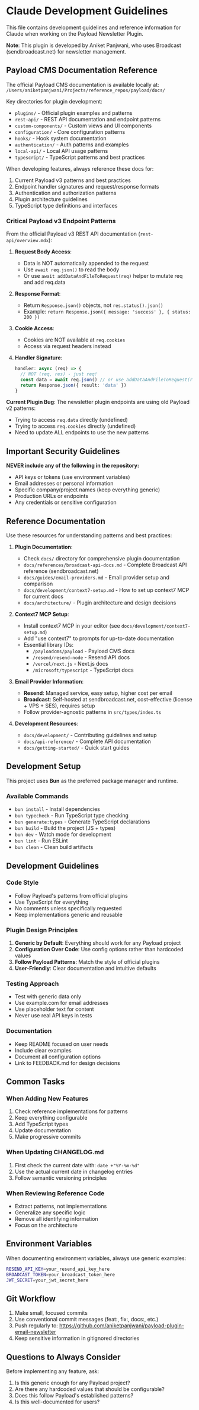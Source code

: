 # Claude Development Guidelines

This file contains development guidelines and reference information for Claude when working on the Payload Newsletter Plugin.

**Note**: This plugin is developed by Aniket Panjwani, who uses Broadcast (sendbroadcast.net) for newsletter management.

## Payload CMS Documentation Reference

The official Payload CMS documentation is available locally at:
`/Users/aniketpanjwani/Projects/reference_repos/payload/docs/`

Key directories for plugin development:
- `plugins/` - Official plugin examples and patterns
- `rest-api/` - REST API documentation and endpoint patterns
- `custom-components/` - Custom views and UI components
- `configuration/` - Core configuration patterns
- `hooks/` - Hook system documentation
- `authentication/` - Auth patterns and examples
- `local-api/` - Local API usage patterns
- `typescript/` - TypeScript patterns and best practices

When developing features, always reference these docs for:
1. Current Payload v3 patterns and best practices
2. Endpoint handler signatures and request/response formats
3. Authentication and authorization patterns
4. Plugin architecture guidelines
5. TypeScript type definitions and interfaces

### Critical Payload v3 Endpoint Patterns

From the official Payload v3 REST API documentation (`rest-api/overview.mdx`):

1. **Request Body Access**: 
   - Data is NOT automatically appended to the request
   - Use `await req.json()` to read the body
   - Or use `await addDataAndFileToRequest(req)` helper to mutate req and add req.data

2. **Response Format**:
   - Return `Response.json()` objects, not `res.status().json()`
   - Example: `return Response.json({ message: 'success' }, { status: 200 })`

3. **Cookie Access**:
   - Cookies are NOT available at `req.cookies`
   - Access via request headers instead

4. **Handler Signature**:
   ```ts
   handler: async (req) => {
     // NOT (req, res) - just req!
     const data = await req.json() // or use addDataAndFileToRequest(req)
     return Response.json({ result: 'data' })
   }
   ```

**Current Plugin Bug**: The newsletter plugin endpoints are using old Payload v2 patterns:
- Trying to access `req.data` directly (undefined)
- Trying to access `req.cookies` directly (undefined)
- Need to update ALL endpoints to use the new patterns

## Important Security Guidelines

**NEVER include any of the following in the repository:**
- API keys or tokens (use environment variables)
- Email addresses or personal information
- Specific company/project names (keep everything generic)
- Production URLs or endpoints
- Any credentials or sensitive configuration

## Reference Documentation

Use these resources for understanding patterns and best practices:

1. **Plugin Documentation**:
   - Check `docs/` directory for comprehensive plugin documentation
   - `docs/references/broadcast-api-docs.md` - Complete Broadcast API reference (sendbroadcast.net)
   - `docs/guides/email-providers.md` - Email provider setup and comparison
   - `docs/development/context7-setup.md` - How to set up context7 MCP for current docs
   - `docs/architecture/` - Plugin architecture and design decisions

2. **Context7 MCP Setup**:
   - Install context7 MCP in your editor (see `docs/development/context7-setup.md`)
   - Add "use context7" to prompts for up-to-date documentation
   - Essential library IDs:
     - `/payloadcms/payload` - Payload CMS docs
     - `/resend/resend-node` - Resend API docs
     - `/vercel/next.js` - Next.js docs
     - `/microsoft/typescript` - TypeScript docs

3. **Email Provider Information**:
   - **Resend**: Managed service, easy setup, higher cost per email
   - **Broadcast**: Self-hosted at sendbroadcast.net, cost-effective (license + VPS + SES), requires setup
   - Follow provider-agnostic patterns in `src/types/index.ts`

4. **Development Resources**:
   - `docs/development/` - Contributing guidelines and setup
   - `docs/api-reference/` - Complete API documentation
   - `docs/getting-started/` - Quick start guides

## Development Setup

This project uses **Bun** as the preferred package manager and runtime.

### Available Commands
- `bun install` - Install dependencies
- `bun typecheck` - Run TypeScript type checking
- `bun generate:types` - Generate TypeScript declarations
- `bun build` - Build the project (JS + types)
- `bun dev` - Watch mode for development
- `bun lint` - Run ESLint
- `bun clean` - Clean build artifacts

## Development Guidelines

### Code Style
- Follow Payload's patterns from official plugins
- Use TypeScript for everything
- No comments unless specifically requested
- Keep implementations generic and reusable

### Plugin Design Principles
1. **Generic by Default**: Everything should work for any Payload project
2. **Configuration Over Code**: Use config options rather than hardcoded values
3. **Follow Payload Patterns**: Match the style of official plugins
4. **User-Friendly**: Clear documentation and intuitive defaults

### Testing Approach
- Test with generic data only
- Use example.com for email addresses
- Use placeholder text for content
- Never use real API keys in tests

### Documentation
- Keep README focused on user needs
- Include clear examples
- Document all configuration options
- Link to FEEDBACK.md for design decisions

## Common Tasks

### When Adding New Features
1. Check reference implementations for patterns
2. Keep everything configurable
3. Add TypeScript types
4. Update documentation
5. Make progressive commits

### When Updating CHANGELOG.md
1. First check the current date with: `date +"%Y-%m-%d"`
2. Use the actual current date in changelog entries
3. Follow semantic versioning principles

### When Reviewing Reference Code
- Extract patterns, not implementations
- Generalize any specific logic
- Remove all identifying information
- Focus on the architecture

## Environment Variables

When documenting environment variables, always use generic examples:
```bash
RESEND_API_KEY=your_resend_api_key_here
BROADCAST_TOKEN=your_broadcast_token_here
JWT_SECRET=your_jwt_secret_here
```

## Git Workflow

1. Make small, focused commits
2. Use conventional commit messages (feat:, fix:, docs:, etc.)
3. Push regularly to: https://github.com/aniketpanjwani/payload-plugin-email-newsletter
4. Keep sensitive information in gitignored directories

## Questions to Always Consider

Before implementing any feature, ask:
1. Is this generic enough for any Payload project?
2. Are there any hardcoded values that should be configurable?
3. Does this follow Payload's established patterns?
4. Is this well-documented for users?